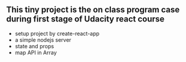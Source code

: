  ## This tiny project is the on class program case during first stage of Udacity react course

- setup project by create-react-app
- a simple nodejs server
- state and props
- map API in Array
